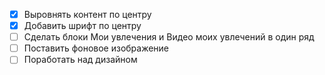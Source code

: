 - [x] Выровнять контент по центру
- [x] Добавить шрифт по центру
- [ ] Сделать блоки Мои увлечения и Видео моих увлечений в один ряд
- [ ] Поставить фоновое изображение
- [ ] Поработать над дизайном